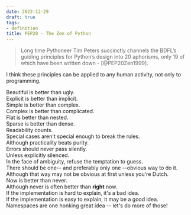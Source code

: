 ```yaml
---
date: 2022-12-29
draft: true
tags:
- definition
title: PEP20 - The Zen of Python
---
```

   
> Long time Pythoneer Tim Peters succinctly channels the BDFL’s guiding principles for Python’s design into 20 aphorisms, only 19 of which have been written down - [@PEP20Zen1999].   
   
I think these principles can be applied to any human activity, not only to programming.   
   
Beautiful is better than ugly.   
Explicit is better than implicit.   
Simple is better than complex.   
Complex is better than complicated.   
Flat is better than nested.   
Sparse is better than dense.   
Readability counts.   
Special cases aren't special enough to break the rules.   
Although practicality beats purity.   
Errors should never pass silently.   
Unless explicitly silenced.   
In the face of ambiguity, refuse the temptation to guess.   
There should be one-- and preferably only one --obvious way to do it.   
Although that way may not be obvious at first unless you're Dutch.   
Now is better than never.   
Although never is often better than **right** now.   
If the implementation is hard to explain, it's a bad idea.   
If the implementation is easy to explain, it may be a good idea.   
Namespaces are one honking great idea -- let's do more of those!